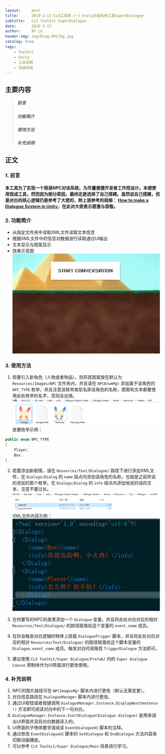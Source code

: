```yaml
---
layout:     post
title:      2019-1-17-CLX工具库（一）Unity对话系统工具SuperDialogue
subtitle:   CLX Toolkit SuperDialogue
date:       2019-1-17
author:     BY LX
header-img: img/blog-001/bg.jpg
catalog: true
tags:
    - Toolkit
    - Unity
    - 工具说明
    - 对话系统
---
```


##  主要内容  
>##### 前言  
>##### 功能简介
>##### 使用方法  
>##### 补充说明  

## 正文  
### 1. 前言  

#### 本工具为了实现一个简易NPC对话系统，为尽量便捷开发者工作而设计。本想使用现成工具，然而因为部分原因，最终还是选择了自己搭建。虽然说自己搭建，但是对白的核心逻辑仍是参考了大佬的，附上我参考的视频： [How to make a Dialogue System in Unity](https://www.youtube.com/watch?v=_nRzoTzeyxU)，在此对大佬表示感激与崇敬。  

### 2. 功能简介  
+ 从指定文件夹中读取XML文件读取文本信息  
+ 根据XML文件中的信息对数据进行读取通过UI输出  
+ 文本显示与图案显示  
+ 效果示意图  
![效果示意图](https://raw.githubusercontent.com/CatLiuXin/CatLiuXin.github.io/master/img/blog-001/sample.gif)

### 3. 使用方法
1. 若要引入新角色（人物或者物品），则将其图案放在默认为 `Resources/Images/NPC` 文件夹内，并且请在 `NPCEnumMgr` 添加属于该角色的 `NPC_TYPE` 枚举，并且注意该枚举类型名即该角色的名称，图案和文本都要使用此处枚举的名字，否则会出错。
![放置图案](https://raw.githubusercontent.com/CatLiuXin/CatLiuXin.github.io/master/img/blog-001/sample_img.png)  
放置枚举示例：  
```csharp
public enum NPC_TYPE
{
    Player,
    Box,
}
```

2. 若要添加新剧情，请在 `Resources/Text/Dialogue/` 路径下进行添加XML文件，在 `Dialogs/Dialog` 的 `name` 结点内添加该角色的名称，也就是之前所说的添加的那个枚举。在 `Dialogs/Dialog` 的 `info` 结点内添加他说的话的文本，注意不要过长。  
![添加XML文件](https://raw.githubusercontent.com/CatLiuXin/CatLiuXin.github.io/master/img/blog-001/sample_text.png)  
XML文件内容示例：  
![XML内容](https://raw.githubusercontent.com/CatLiuXin/CatLiuXin.github.io/master/img/blog-001/sample_xml.png)

3. 在你要写的NPC的类里添加一个 `Dialogue` 变量，并且将此处对白对应的相对 `Resources/Text/Dialogue/`  的路径赋值给这个变量的 `event_name` 成员。

4. 在你会触发对白逻辑的物体上挂载 `DialogueTrigger` 脚本，并且将此处对白对应的相对 `Resources/Text/Dialogue/`  的路径赋值给这个脚本变量的 `Dialogue.event_name` 成员。触发对白时调用其 `TriggerDialogue` 方法即可。

5. 建议使用 `CLX Toolkit/Super Dialogue/Prefab/` 内的 `Super Dialogue Canvas` 预制体作为UI界面进行更改使用。

### 4. 补充说明
1. NPC的图片路径可在 `NPCImagesMgr` 脚本内进行更改（默认无需变更）。
2. 对白信息路径在 `DialogueManager` 脚本内进行更改。
3. 通过UI按钮或者按键调用 `DialogueManager.Instance.DisplayNextSentence ()` 方法即可阅读对白中的下一句对白。
4. `DialogueManager.Instance.StartDialogue(Dialogue dialogue)` 是用来调出UI界面并且将对白数据读入的。
5. UI界面的子物体要求请阅读 `EventDialogueUI` 脚本的注释。  
6. 通过修改 `EventDialogueUI` 脚本的 `SetDialogue` 和 `EndDialogue` 方法内容来切换动画播放。  
7. 可以参考 `CLX Toolkit/Super Dialogue/Main` 场景进行学习。
